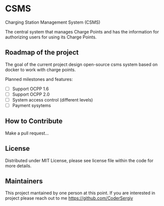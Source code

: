 # CSMS
Charging Station Management System (CSMS)

The central system that manages Charge Points and has the information for authorizing users for using its Charge Points.


## Roadmap of the project
The goal of the current project design open-source csms system based on docker to work with charge points.

Planned milestones and features:

- [ ] Support OCPP 1.6
- [ ] Support OCPP 2.0
- [ ] System access control (different levels)
- [ ] Payment sysytems

How to Contribute
------

Make a pull request...

License
-------
Distributed under MIT License, please see license file within the code for more details.

Maintainers
-----------
This project mantained by one person at this point.
If you are interested in project please reach out to me https://github.com/CoderSergiy
